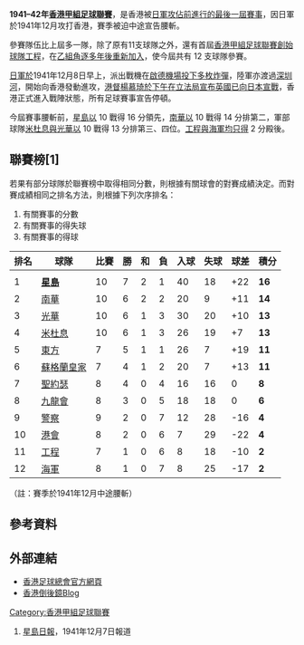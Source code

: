 **1941–42年[香港甲組足球聯賽](../Page/香港甲組足球聯賽.md "wikilink")**，是香港被[日軍攻佔前進行的最後一屆賽事](../Page/日軍.md "wikilink")，因日軍於1941年12月攻打香港，賽季被迫中途宣告腰斬。

參賽隊伍比上屆多一隊，除了原有11支球隊之外，還有首屆[香港甲組足球聯賽創始球隊](../Page/香港甲組足球聯賽.md "wikilink")[工程](../Page/皇家工程師.md "wikilink")，在[乙組角逐多年後重新加入](../Page/香港乙組足球聯賽.md "wikilink")，使今屆共有
12 支球隊參賽。

[日軍於](../Page/日軍.md "wikilink")1941年12月8日早上，派出戰機在[啟德機場投下多枚炸彈](../Page/啟德機場.md "wikilink")，陸軍亦渡過[深圳河](../Page/深圳河.md "wikilink")，開始向香港發動進攻，[港督](../Page/港督.md "wikilink")[楊慕琦於下午在](../Page/楊慕琦.md "wikilink")[立法局宣布](../Page/立法局.md "wikilink")[英國已向日本宣戰](../Page/英國.md "wikilink")，香港正式進入戰陣狀態，所有足球賽事宣告停頓。

今屆賽事腰斬前，[星島以](../Page/星島體育會.md "wikilink") 10 戰得 16
分領先，[南華以](../Page/南華足球隊.md "wikilink") 10 戰得 14
分排第二，軍部球隊[米杜息與](../Page/米杜息.md "wikilink")[光華以](../Page/光華體育會.md "wikilink")
10 戰得 13
分排第三、四位。[工程與](../Page/皇家工程師.md "wikilink")[海軍均只得](../Page/海軍足球隊.md "wikilink")
2 分殿後。

## 聯賽榜\[1\]

若果有部分球隊於聯賽榜中取得相同分數，則根據有關球會的對賽成績決定。而對賽成績相同之排名方法，則根據下列次序排名：

1.  有關賽事的分數
2.  有關賽事的得失球
3.  有關賽事的得球

| 排名 | 球隊                                    | 比賽 | 勝 | 和 | 負 | 入球 | 失球 | 球差   | 積分     |
| -- | ------------------------------------- | -- | - | - | - | -- | -- | ---- | ------ |
|    |                                       |    |   |   |   |    |    |      |        |
| 1  | **[星島](../Page/星島體育會.md "wikilink")** | 10 | 7 | 2 | 1 | 40 | 18 | \+22 | **16** |
| 2  | [南華](../Page/南華足球隊.md "wikilink")     | 10 | 6 | 2 | 2 | 20 | 9  | \+11 | **14** |
| 3  | [光華](../Page/光華體育會.md "wikilink")     | 10 | 6 | 1 | 3 | 30 | 20 | \+10 | **13** |
| 4  | [米杜息](../Page/米杜息.md "wikilink")      | 10 | 6 | 1 | 3 | 26 | 19 | \+7  | **13** |
| 5  | [東方](../Page/東方足球隊.md "wikilink")     | 7  | 5 | 1 | 1 | 26 | 7  | \+19 | **11** |
| 6  | [蘇格蘭皇家](../Page/蘇格蘭皇家.md "wikilink")  | 7  | 4 | 1 | 2 | 20 | 7  | \+13 | **11** |
| 7  | [聖約瑟](../Page/聖約瑟足球會.md "wikilink")   | 8  | 4 | 0 | 4 | 16 | 16 | 0    | **8**  |
| 8  | [九龍會](../Page/九龍足球會.md "wikilink")    | 8  | 3 | 0 | 5 | 18 | 18 | 0    | **6**  |
| 9  | [警察](../Page/警察足球隊.md "wikilink")     | 9  | 2 | 0 | 7 | 12 | 28 | \-16 | **4**  |
| 10 | [港會](../Page/香港足球會.md "wikilink")     | 8  | 2 | 0 | 6 | 7  | 29 | \-22 | **4**  |
| 11 | [工程](../Page/皇家工程師.md "wikilink")     | 7  | 1 | 0 | 6 | 8  | 18 | \-10 | **2**  |
| 12 | [海軍](../Page/海軍足球隊.md "wikilink")     | 8  | 1 | 0 | 7 | 8  | 25 | \-17 | **2**  |

（註：賽季於1941年12月中途腰斬）

## 參考資料

<div class="references-small">

<references/>

</div>

## 外部連結

  - [香港足球總會官方網頁](http://www.hkfa.com/)
  - [香港倒後鏡Blog](https://web.archive.org/web/20091217040650/http://hk.myblog.yahoo.com/albertcdhk)

[Category:香港甲組足球聯賽](https://zh.wikipedia.org/wiki/Category:香港甲組足球聯賽 "wikilink")

1.  [星島日報](../Page/星島日報.md "wikilink")，1941年12月7日報道